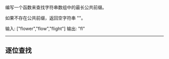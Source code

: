 编写一个函数来查找字符串数组中的最长公共前缀。

如果不存在公共前缀，返回空字符串 ""。

输入: ["flower","flow","flight"]
输出: "fl"

----

## 逐位查找
